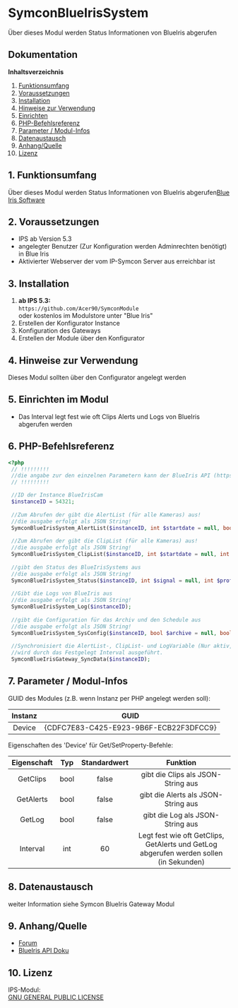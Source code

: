 # SymconBlueIrisSystem

Über dieses Modul werden Status Informationen von BlueIris abgerufen

## Dokumentation

**Inhaltsverzeichnis**

1. [Funktionsumfang](#1-funktionsumfang)
2. [Voraussetzungen](#2-voraussetzungen)
3. [Installation](#3-installation)
4. [Hinweise zur Verwendung](#4-hinweise-zur-verwendung)
5. [Einrichten](#5-einrichten)
6. [PHP-Befehlsreferenz](#6-php-befehlsreferenz)
7. [Parameter / Modul-Infos](#7-parameter--modul-infos)
8. [Datenaustausch](#8-datenaustausch)
9. [Anhang/Quelle](#9-anhang)
10. [Lizenz](#10-lizenz)

## 1. Funktionsumfang
Über dieses Modul werden Status Informationen von BlueIris abgerufen[Blue Iris Software](https://blueirissoftware.com/)

## 2. Voraussetzungen

  - IPS ab Version 5.3  
  - angelegter Benutzer (Zur Konfiguration werden Adminrechten benötigt) in Blue Iris
  - Aktivierter Webserver der vom IP-Symcon Server aus erreichbar ist
 
## 3. Installation

   1. **ab IPS 5.3:**  
       `https://github.com/Acer90/SymconModule`  
        oder kostenlos im Modulstore unter "Blue Iris"
   2. Erstellen der Konfigurator Instance
   3. Konfiguration des Gateways
   4. Erstellen der Module über den Konfigurator

## 4. Hinweise zur Verwendung
Dieses Modul sollten über den Configurator angelegt werden

## 5. Einrichten im Modul
    
- Das Interval legt fest wie oft Clips Alerts und Logs von BlueIris abgerufen werden

## 6. PHP-Befehlsreferenz

<!-- language: php -->
 ```php
 <?php
  // !!!!!!!!!
  //die angabe zur den einzelnen Parametern kann der BlueIris API (https://www.houselogix.com/docs/blue-iris/BlueIris/json.htm) entommen werden
  // !!!!!!!!!
 
  //ID der Instance BlueIrisCam
  $instanceID = 54321;
  
  //Zum Abrufen der gibt die AlertList (für alle Kameras) aus!
  //die ausgabe erfolgt als JSON String!
  SymconBlueIrisSystem_AlertList($instanceID, int $startdate = null, bool $reset = null);
  
  //Zum Abrufen der gibt die ClipList (für alle Kameras) aus!
  //die ausgabe erfolgt als JSON String!
  SymconBlueIrisSystem_ClipList($instanceID, int $startdate = null, int $enddate = null, bool $tiles = null);
  
  //gibt den Status des BlueIrisSystems aus
  //die ausgabe erfolgt als JSON String!
  SymconBlueIrisSystem_Status($instanceID, int $signal = null, int $profil = null, string $dio = null, string $play = null);
  
  //Gibt die Logs von BlueIris aus
  //die ausgabe erfolgt als JSON String!
  SymconBlueIrisSystem_Log($instanceID);
  
  //gibt die Configuration für das Archiv und den Schedule aus
  //die ausgabe erfolgt als JSON String!
  SymconBlueIrisSystem_SysConfig($instanceID, bool $archive = null, bool $schedule = null);
  
  //Synchronisiert die AlertList-, ClipList- und LogVariable (Nur aktiv, wenn einer der 3 Eigenschaften im Modul aktiv sind!)
  //wird durch das Festgelegt Interval ausgeführt.
  SymconBlueIrisGateway_SyncData($instanceID);

```

## 7. Parameter / Modul-Infos

GUID des Modules (z.B. wenn Instanz per PHP angelegt werden soll):  

| Instanz |                  GUID                   |
|:-------:|:---------------------------------------:|
| Device  | {CDFC7E83-C425-E923-9B6F-ECB22F3DFCC9}  |

Eigenschaften des 'Device' für Get/SetProperty-Befehle:  

| Eigenschaft | Typ  | Standardwert |                                        Funktion                                        |
|:-----------:|:----:|:------------:|:--------------------------------------------------------------------------------------:|
|  GetClips   | bool |    false     |                           gibt die Clips als JSON-String aus                           |
|  GetAlerts  | bool |    false     |                          gibt die Alerts als JSON-String aus                           |
|   GetLog    | bool |    false     |                            gibt die Log als JSON-String aus                            |
|  Interval   | int  |      60      | Legt fest wie oft GetClips, GetAlerts und GetLog abgerufen werden sollen (in Sekunden) |

## 8. Datenaustausch

 weiter Information siehe Symcon BlueIris Gateway Modul

## 9. Anhang/Quelle
- [Forum](https://community.symcon.de/t/blueiris-module/44482)
- [BlueIris API Doku](https://www.houselogix.com/docs/blue-iris/BlueIris/json.htm)
## 10. Lizenz

  IPS-Modul:  
  [GNU GENERAL PUBLIC LICENSE](http://www.gnu.org/licenses/)  
